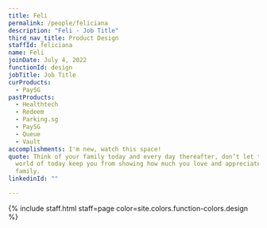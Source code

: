 ```yaml
---
title: Feli
permalink: /people/feliciana
description: "Feli - Job Title"
third_nav_title: Product Design
staffId: feliciana
name: Feli
joinDate: July 4, 2022
functionId: design
jobTitle: Job Title
curProducts:
  - PaySG
pastProducts:
  - Healthtech
  - Redeem
  - Parking.sg
  - PaySG
  - Queue
  - Vault
accomplishments: I'm new, watch this space!
quote: Think of your family today and every day thereafter, don’t let the busy
  world of today keep you from showing how much you love and appreciate your
  family.
linkedinId: ""

---
```


{% include staff.html staff=page color=site.colors.function-colors.design %}
